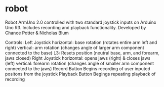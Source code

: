 # robot

Robot ArmUno 2.0 controlled with two standard joystick inputs on Arduino Uno R3. Includes recording and playback functionality.
Developed by Chance Potter & Nicholas Blum

Controls:
  Left Joystick
    horizontal: base rotation (rotates entire arm left and right)
    vertical: arm rotation (changes angle of larger arm component connected to the base)
    L3: Resets position (neutral base, arm, and forearm, jaws closed)
  Right Joystick
    horizontal: opens jaws (right) & closes jaws (left)
    vertical: forearm rotation (changes angle of smaller arm component connected to the jaws)
  Record Button
    Begins recording of user inputed positons from the joystick
  Playback Button
    Begings repeating playback of recording
    
